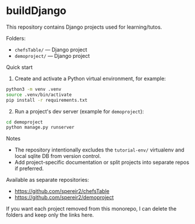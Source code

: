 # buildDjango

This repository contains Django projects used for learning/tutos.

Folders:
- `chefsTable/` — Django project
- `demoproject/` — Django project

Quick start

1. Create and activate a Python virtual environment, for example:

```bash
python3 -m venv .venv
source .venv/bin/activate
pip install -r requirements.txt
```

2. Run a project's dev server (example for `demoproject`):

```bash
cd demoproject
python manage.py runserver
```

Notes

- The repository intentionally excludes the `tutorial-env/` virtualenv and local sqlite DB from version control.
- Add project-specific documentation or split projects into separate repos if preferred.


Available as separate repositories:

- https://github.com/spereir2/chefsTable
- https://github.com/spereir2/demoproject

If you want each project removed from this monorepo, I can delete the folders and keep only the links here.
